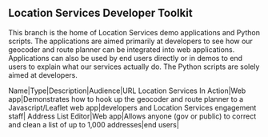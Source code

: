 ## Location Services Developer Toolkit

This branch is the home of Location Services demo applications and Python scripts. The applications are aimed primarily at developers to see how our geocoder and route planner can be integrated into web applications. Applications can also be used by end users directly or in demos to end users to explain what our services actually do. The Python scripts are solely aimed at developers.

Name|Type|Description|Audience|URL
Location Services In Action|Web app|Demonstrates how to hook up the geocoder and route planner to a Javascript/Leaflet web app|developers and Location Services engagement staff|
Address List Editor|Web app|Allows anyone (gov or public) to correct and clean a list of up to 1,000 addresses|end users|



